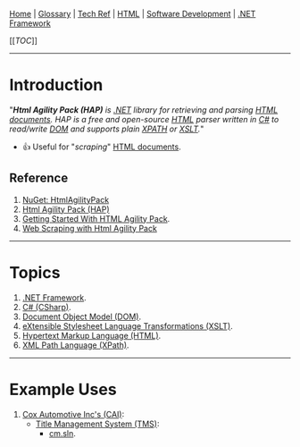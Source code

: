 [Home](/Slalom-LLC/Slalom-Consulting) | [Glossary](/Glossary) | [Tech Ref](/Tech-Ref) | [HTML](/Tech-Ref/WWW-\(World-Wide-Web\)/HTML-\(Hypertext-Markup-Language\)) | [Software Development](/Tech-Ref/Software-Development) | [.NET Framework](/Tech-Ref/Software-Development/NET-Framework)

[[_TOC_]]

---
# Introduction
"_***Html Agility Pack (HAP)*** is [.NET](/Tech-Ref/Software-Development/NET-Framework) library for retrieving and parsing [HTML documents](/Tech-Ref/WWW-\(World-Wide-Web\)/HTML-\(Hypertext-Markup-Language\)). HAP is a free and open-source [HTML](/Tech-Ref/WWW-\(World-Wide-Web\)/HTML-\(Hypertext-Markup-Language\)) parser written in [C#](/Tech-Ref/Software-Development/CSharp) to read/write [DOM](/Tech-Ref/WWW-\(World-Wide-Web\)/DOM-\(Document-Object-Model\)) and supports plain [XPATH](/Tech-Ref/Software-Development/Markup-Language/XML-\(eXtensible-Markup-Language\)/XSL-\(Extensible-Stylesheet-Language-Family\)/XPath-\(XML-Path-Language\)) or [XSLT](/Tech-Ref/Software-Development/Markup-Language/XML-\(eXtensible-Markup-Language\)/XSL-\(Extensible-Stylesheet-Language-Family\)/XSLT-\(eXtensible-Stylesheet-Language-Transformations\))._"

   - :+1: Useful for "_scraping_" [HTML documents](/Tech-Ref/WWW-\(World-Wide-Web\)/HTML-\(Hypertext-Markup-Language\)).

## Reference
1. [NuGet: HtmlAgilityPack](https://www.nuget.org/packages/HtmlAgilityPack/)
1. [Html Agility Pack (HAP)](https://html-agility-pack.net/)
1. [Getting Started With HTML Agility Pack](https://www.c-sharpcorner.com/UploadFile/9b86d4/getting-started-with-html-agility-pack/).
1. [Web Scraping with Html Agility Pack](https://www.scrapingbee.com/blog/html-agility-pack/)

---
# Topics
1. [.NET Framework](/Tech-Ref/Software-Development/NET-Framework).
1. [C# (CSharp)](/Tech-Ref/Software-Development/CSharp).
1. [Document Object Model (DOM)](/Tech-Ref/WWW-\(World-Wide-Web\)/DOM-\(Document-Object-Model\)).
1. [eXtensible Stylesheet Language Transformations (XSLT)](/Tech-Ref/Software-Development/Markup-Language/XML-\(eXtensible-Markup-Language\)/XSL-\(Extensible-Stylesheet-Language-Family\)/XSLT-\(eXtensible-Stylesheet-Language-Transformations\)).
1. [Hypertext Markup Language (HTML)](/Tech-Ref/WWW-\(World-Wide-Web\)/HTML-\(Hypertext-Markup-Language\)).
1. [XML Path Language (XPath)](/Tech-Ref/Software-Development/Markup-Language/XML-\(eXtensible-Markup-Language\)/XSL-\(Extensible-Stylesheet-Language-Family\)/XPath-\(XML-Path-Language\)).

---
# Example Uses
1. [Cox Automotive Inc's (CAI)](/Clients/CAI-\(Cox-Automotive-Inc\)):
   - [Title Management System (TMS)](/Clients/CAI-\(Cox-Automotive-Inc\)/Infrastructure-\(CAI\)/Systems-and-Services-\(CAI\)/TMS):
      - [cm.sln](/Clients/CAI-\(Cox-Automotive-Inc\)/Infrastructure-\(CAI\)/Systems-and-Services-\(CAI\)/TMS/cm.sln#third-party-components).

